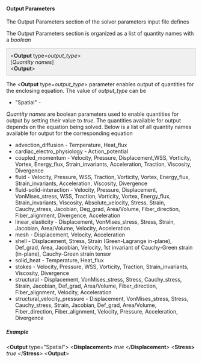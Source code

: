 <!-- ============================================================== -->
<!-- ==================== Output Parameters ======================= -->
<!-- ============================================================== -->

<!-- -------------------------------- -->
<!-- ---------- Parameters ---------- -->
<!-- -------------------------------- -->

<h4 id="output_parameters"> Output Parameters </h4>
The Output Parameters section of the solver parameters input file defines 

The Output Parameters section is organized as a list of quantity names with a <i>boolean</i> 
<div style="background-color: #F0F0F0; padding: 10px; border: 1px solid #d0d0d0; border-left: 1px solid #d0d0d0">
&lt;<strong>Output</strong> type=<i>output_type</i>&gt;
<br>[<i>Quantity names</i>]<br>
&lt;<strong>Output</strong>&gt;
</div>

The &lt;<strong>Output</strong> type=<i>output_type</i>&gt; parameter enables output of quantities for the enclosing equation. The value of <i>output_type</i> can be
<ul style="list-style-type:disc;">
  <li> "Spatial" - </li>
</ul>

<i>Quantity names</i> are boolean parameters used to enable quantities for output by setting their value to <i>true</i>.
The quantities available for output depends on the equation being solved. 
Below is a list of all quantity names available for output for the corresponding equation

<ul style="list-style-type:disc;">
  <li> advection_diffusion - Temperature, Heat_flux </li>
  <li> cardiac_electro_physiology - Action_potential </li>
  <li> coupled_momentum - Velocity, Pressure, Displacement,WSS, Vorticity, Vortex, Energy_flux,
       Strain_invariants, Acceleration, Traction, Viscosity, Divergence 
  </li>
  <li> fluid - Velocity, Pressure, WSS, Traction, Vorticity, Vortex, Energy_flux,  
       Strain_invariants, Acceleration, Viscosity, Divergence  </li>
  <li> fluid-solid-interaction - Velocity, Pressure, Displacement, VonMises_stress, WSS, Traction, 
       Vorticity, Vortex, Energy_flux, Strain_invariants, Viscosity, Absolute_velocity, Stress, Strain, 
       Cauchy_stress, Jacobian, Deg_grad, Area/Volume, Fiber_direction, Fiber_alignment, Divergence, Acceleration                   
  </li>
  <li> linear_elasticity - Displacement, VonMises_stress, Stress, Strain, Jacobian, Area/Volume, Velocity, 
       Acceleration 
  </li>
  <li> mesh - Displacement, Velocity, Acceleration </li>
  <li> shell - Displacement, Stress, Strain (Green-Lagrange in-plane), Def_grad, Area, Jacobian, Velocity, 
       1st invariant of Cauchy-Green strain (in-plane), Cauchy-Green strain tensor          
  </li>
  <li> solid_heat - Temperature, Heat_flux </li>
  <li> stokes - Velocity, Pressure, WSS, Vorticity, Traction, Strain_invariants, Viscosity, Divergence </li>
  <li> structural - Displacement, VonMises_stress, Stress, Cauchy_stress, Strain, Jacobian, Def_grad, Area/Volume,
       Fiber_direction, Fiber_alignment, Velocity, Acceleration  </li>
  <li> structural_velocity_pressure - Displacement, VonMises_stress, Stress, Cauchy_stress, Strain,
       Jacobian, Def_grad, Area/Volume, Fiber_direction, Fiber_alignment, Velocity, Pressure, Acceleration,
       Divergence</li>
</ul>


<h5> Example </h5>
<div class="bc_param_div">
&lt;<strong>Output</strong> type="Spatial"&gt;
&lt;<strong>Displacement&gt;</strong> <i>true</i> &lt;/<strong>Displacement</strong>&gt;
&lt;<strong>Stress&gt;</strong> <i>true</i> &lt;/<strong>Stress</strong>&gt;
&lt;<strong>Output</strong>&gt;
</div>





